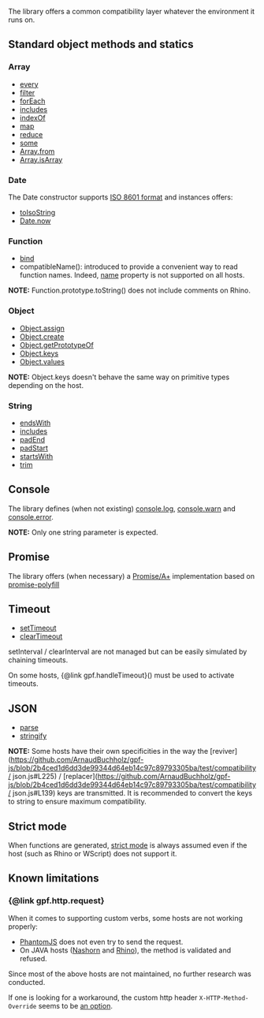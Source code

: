The library offers a common compatibility layer whatever the environment it runs on.

## Standard object methods and statics

### Array

* [every](https://developer.mozilla.org/en-US/docs/Web/JavaScript/Reference/Global_Objects/Array/every)
* [filter](https://developer.mozilla.org/en-US/docs/Web/JavaScript/Reference/Global_Objects/Array/filter)
* [forEach](https://developer.mozilla.org/en-US/docs/Web/JavaScript/Reference/Global_Objects/Array/forEach)
* [includes](https://developer.mozilla.org/en-US/docs/Web/JavaScript/Reference/Global_Objects/Array/includes)
* [indexOf](https://developer.mozilla.org/en-US/docs/Web/JavaScript/Reference/Global_Objects/Array/indexOf)
* [map](https://developer.mozilla.org/en-US/docs/Web/JavaScript/Reference/Global_Objects/Array/map)
* [reduce](https://developer.mozilla.org/en-US/docs/Web/JavaScript/Reference/Global_Objects/Array/reduce)
* [some](https://developer.mozilla.org/en-US/docs/Web/JavaScript/Reference/Global_Objects/Array/some)
* [Array.from](https://developer.mozilla.org/en-US/docs/Web/JavaScript/Reference/Global_Objects/Array/from)
* [Array.isArray](https://developer.mozilla.org/en-US/docs/Web/JavaScript/Reference/Global_Objects/Array/isArray)

### Date

The Date constructor supports [ISO 8601 format](http://gpf-js.blogspot.ca/2016/02/date-override.html)
and instances offers:
* [toIsoString](https://developer.mozilla.org/en-US/docs/Web/JavaScript/Reference/Global_Objects/Date/toISOString)
* [Date.now](https://developer.mozilla.org/en-US/docs/Web/JavaScript/Reference/Global_Objects/Date/now)

### Function

* [bind](https://developer.mozilla.org/en-US/docs/Web/JavaScript/Reference/Global_Objects/Function/bind)
* compatibleName(): introduced to provide a convenient way to read function names. Indeed,
[name](https://developer.mozilla.org/en-US/docs/Web/JavaScript/Reference/Global_Objects/Function/name) property is not
supported on all hosts.

**NOTE:** Function.prototype.toString() does not include comments on Rhino.

### Object

* [Object.assign](https://developer.mozilla.org/en-US/docs/Web/JavaScript/Reference/Global_Objects/Object/assign)
* [Object.create](https://developer.mozilla.org/en-US/docs/Web/JavaScript/Reference/Global_Objects/Object/create)
* [Object.getPrototypeOf](https://developer.mozilla.org/en-US/docs/Web/JavaScript/Reference/Global_Objects/Object/getPrototypeOf)
* [Object.keys](https://developer.mozilla.org/en-US/docs/Web/JavaScript/Reference/Global_Objects/Object/keys)
* [Object.values](https://developer.mozilla.org/en-US/docs/Web/JavaScript/Reference/Global_Objects/Object/values)

**NOTE:** Object.keys doesn't behave the same way on primitive types depending on the host.

### String

* [endsWith](https://developer.mozilla.org/en-US/docs/Web/JavaScript/Reference/Global_Objects/String/endsWith)
* [includes](https://developer.mozilla.org/en-US/docs/Web/JavaScript/Reference/Global_Objects/String/includes)
* [padEnd](https://developer.mozilla.org/en-US/docs/Web/JavaScript/Reference/Global_Objects/String/padEnd)
* [padStart](https://developer.mozilla.org/en-US/docs/Web/JavaScript/Reference/Global_Objects/String/padStart)
* [startsWith](https://developer.mozilla.org/en-US/docs/Web/JavaScript/Reference/Global_Objects/String/startsWith)
* [trim](https://developer.mozilla.org/en-US/docs/Web/JavaScript/Reference/Global_Objects/String/trim)

## Console

The library defines (when not existing) [console.log](https://developer.mozilla.org/en-US/docs/Web/API/Console/log),
[console.warn](https://developer.mozilla.org/en-US/docs/Web/API/Console/warn) and
[console.error](https://developer.mozilla.org/en-US/docs/Web/API/Console/error).

**NOTE:** Only one string parameter is expected.

## Promise

The library offers (when necessary) a [Promise/A+](https://promisesaplus.com/) implementation based on
[promise-polyfill](https://github.com/taylorhakes/promise-polyfill)

## Timeout

* [setTimeout](https://developer.mozilla.org/en-US/docs/Web/API/WindowTimers/setTimeout)
* [clearTimeout](https://developer.mozilla.org/en-US/docs/Web/API/WindowTimers/clearTimeout)

setInterval / clearInterval are not managed but can be easily simulated by chaining timeouts.

On some hosts, {@link gpf.handleTimeout}() must be used to activate timeouts.

## JSON

* [parse](https://developer.mozilla.org/en-US/docs/Web/JavaScript/Reference/Global_Objects/JSON/parse)
* [stringify](https://developer.mozilla.org/en-US/docs/Web/JavaScript/Reference/Global_Objects/JSON/stringify)

**NOTE:** Some hosts have their own specificities in the way the [reviver](https://github.com/ArnaudBuchholz/gpf-js/blob/2b4ced1d6dd3de99344d64eb14c97c89793305ba/test/compatibility/
json.js#L225) /
[replacer](https://github.com/ArnaudBuchholz/gpf-js/blob/2b4ced1d6dd3de99344d64eb14c97c89793305ba/test/compatibility/
json.js#L139) keys are transmitted. It is recommended to
convert the keys to string to ensure maximum compatibility.

## Strict mode

When functions are generated,
[strict mode](https://developer.mozilla.org/en-US/docs/Web/JavaScript/Reference/Strict_mode)
is always assumed even if the host (such as Rhino or WScript) does not support it.

## Known limitations

### {@link gpf.http.request}

When it comes to supporting custom verbs, some hosts are not working properly:

* [PhantomJS](http://phantomjs.org/) does not even try to send the request.
* On JAVA hosts ([Nashorn](https://en.wikipedia.org/wiki/Nashorn_%28JavaScript_engine%29)
and [Rhino](https://developer.mozilla.org/en-US/docs/Mozilla/Projects/Rhino)), the method is validated and refused.

Since most of the above hosts are not maintained, no further research was conducted.

If one is looking for a workaround, the custom http header `X-HTTP-Method-Override` seems to be
[an option](https://stackoverflow.com/questions/25163131/httpurlconnection-invalid-http-method-patch).
